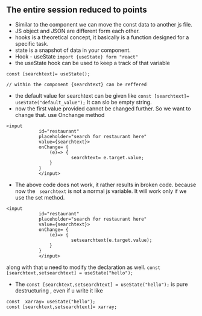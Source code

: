 ## The entire session reduced to points

- Similar to the component we can move the const data to another js file.
- JS object and JSON are different form each other.
- hooks is a theoretical concept, it basically is a function designed for a specific task.
- state is a snapshot of data in your component.
- Hook - useState
`import {useState} form "react"`
- the useState hook can be used to keep a track of that variable
```
const [searchtext]= useState();

// within the component {searchtext} can be reffered

```
-  the default value for searchtext can be given like `const [searchtext]= useState("default_value");` It can slo be empty string.
- now the first value provided cannot be changed further. So we want to change that. use Onchange method
```
<input
            id="restaurant"
            placeholder="search for restaurant here"
            value={searchtext}>
            onChange= {
                (e)=> {
                        searchtext= e.target.value;
                }
            }
            </input>
```
- The above code does not work, it rather results in broken code. because now the ` searchtext` is not a normal js variable. It will work only if we use the set method.
```
<input
            id="restaurant"
            placeholder="search for restaurant here"
            value={searchtext}>
            onChange= {
                (e)=> {
                        setsearchtext(e.target.value);
                }
            }
            </input>
``` 
along with that u need to modify the declaration as well.
`const [searchtext,setsearchtext] = useState("hello");`
- The `const [searchtext,setsearchtext] = useState("hello");` is pure destructuring , even if u write it like 
```
const  xarray= useState("hello");
const [searchtext,setsearchtext]= xarray;
```